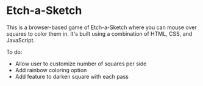 # Etch-a-Sketch

This is a browser-based game of Etch-a-Sketch where you can mouse over squares to color them in. It's built using a combination of HTML, CSS, and JavaScript.

To do:
- Allow user to customize number of squares per side
- Add rainbow coloring option
- Add feature to darken square with each pass